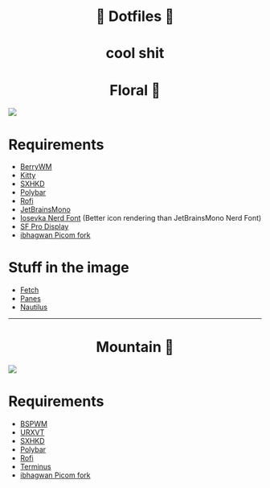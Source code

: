 <h1 align="center"> 🌸 Dotfiles 🌸 <h1>

<p align=center> cool shit </p>

<h1 align="center"> Floral 🌷  </h1>
  

![](Floral/src/1.png)
  
# Requirements
- [BerryWM](https://berrywm.org/)
- [Kitty](https://sw.kovidgoyal.net/kitty/)
- [SXHKD](https://github.com/baskerville/sxhkd)
- [Polybar](https://github.com/polybar/polybar)
- [Rofi](https://github.com/davatorium/rofi) 
- [JetBrainsMono](https://www.jetbrains.com/lp/mono/)
- [Iosevka Nerd Font](https://github.com/ryanoasis/nerd-fonts/tree/master/patched-fonts/Iosevka) (Better icon rendering than JetBrainsMono Nerd Font)
- [SF Pro Display](https://github.com/sahibjotsaggu/San-Francisco-Pro-Fonts)
- [ibhagwan Picom fork](https://github.com/ibhagwan/picom)
  
# Stuff in the image
- [Fetch](https://github.com/smartsyncing/dotfiles/blob/main/zsh/autostart)
- [Panes](https://github.com/stark/Color-Scripts/blob/master/color-scripts/panes)
- [Nautilus](https://github.com/GNOME/nautilus)

---
<h1 align="center"> Mountain 🗻 </h1>


![](Mountain/src/mountain.png)

# Requirements
- [BSPWM](https://github.com/baskerville/bspwm)
- [URXVT](https://sw.kovidgoyal.net/kitty/)
- [SXHKD](https://github.com/baskerville/sxhkd)
- [Polybar](https://github.com/polybar/polybar)
- [Rofi](https://github.com/davatorium/rofi)
- [Terminus](http://terminus-font.sourceforge.net/)
- [ibhagwan Picom fork](https://github.com/ibhagwan/picom)
  
